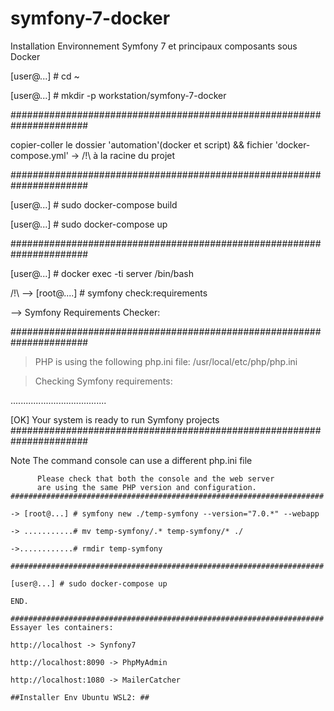 # symfony-7-docker
Installation Environnement Symfony 7 et principaux composants sous Docker

[user@...] # cd ~

[user@...] # mkdir -p workstation/symfony-7-docker

######################################################################


copier-coller le dossier 'automation'(docker et script)   &&  fichier 'docker-compose.yml' -> /!\ à la racine du projet


######################################################################

[user@...] # sudo docker-compose build

[user@...] # sudo docker-compose up

######################################################################

[user@...] # docker exec -ti server /bin/bash

/!\ --> [root@....] # symfony check:requirements

--> Symfony Requirements Checker:

######################################################################

> PHP is using the following php.ini file:
/usr/local/etc/php/php.ini

> Checking Symfony requirements:

......................................

 [OK]
 Your system is ready to run Symfony projects
######################################################################

Note  The command console can use a different php.ini file
~~~~  than the one used by your web server.
      Please check that both the console and the web server
      are using the same PHP version and configuration.
######################################################################

-> [root@...] # symfony new ./temp-symfony --version="7.0.*" --webapp

-> ...........# mv temp-symfony/.* temp-symfony/* ./

->............# rmdir temp-symfony

######################################################################

[user@...] # sudo docker-compose up

END.

######################################################################
Essayer les containers:

http://localhost -> Synfony7

http://localhost:8090 -> PhpMyAdmin

http://localhost:1080 -> MailerCatcher

##Installer Env Ubuntu WSL2: ##

